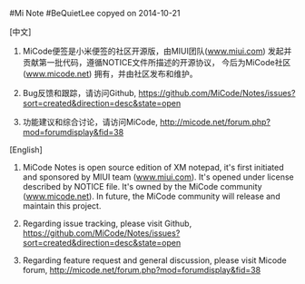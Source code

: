 #Mi Note
#BeQuietLee copyed on 2014-10-21

[中文]

1. MiCode便签是小米便签的社区开源版，由MIUI团队(www.miui.com) 发起并贡献第一批代码，遵循NOTICE文件所描述的开源协议，
   今后为MiCode社区(www.micode.net) 拥有，并由社区发布和维护。

2. Bug反馈和跟踪，请访问Github,
   https://github.com/MiCode/Notes/issues?sort=created&direction=desc&state=open

3. 功能建议和综合讨论，请访问MiCode,
   http://micode.net/forum.php?mod=forumdisplay&fid=38


[English]

1. MiCode Notes is open source edition of XM notepad, it's first initiated and sponsored by MIUI team (www.miui.com).
   It's opened under license described by NOTICE file. It's owned by the MiCode community (www.micode.net). In future,
   the MiCode community will release and maintain this project.

2. Regarding issue tracking, please visit Github,
   https://github.com/MiCode/Notes/issues?sort=created&direction=desc&state=open

3. Regarding feature request and general discussion, please visit Micode forum,
   http://micode.net/forum.php?mod=forumdisplay&fid=38

